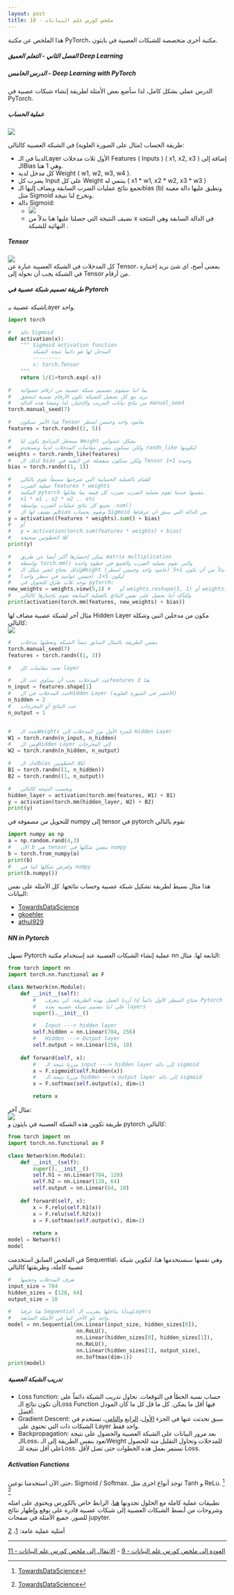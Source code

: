 ```yaml
---  
layout: post
title: ملخص كورس علم البيانات - 10
---  
```


هذا الملخص عن مكتبة PyTorch، مكتبة أخرى متخصصة للشبكات العصبية في بايثون.  
  
  


##### الفصل الثاني - التعلم العميق Deep Learning  
##### الدرس الخامس - Deep Learning with PyTorch  
الدرس عملي بشكل كامل، لذا سأضع بعض الأمثلة لطريقة إنشاء شبكات عصبية في PyTorch.  

##### عملية الحساب  
![](https://alioh.github.io/images/2019-4-1/perceptron.png)  

طريقة الحساب (مثال على الصورة العلوية) في الشبكة العصبية كالتالي: 
* لدينا في الـLayer الأول ثلاث مدخلات Features ( Inputs ) ( x1, x2, x3 ) إضافة إلى الـBias وهي 1 هنا.  
* كل مدخل لدية Weight ( w1, w2, w3, w4 ).  
* يضرب كل Input على كل Weight ينتمي له ( x1 * w1, x2 * w2, x3 * w3 )
* تجمع نتائج عمليات الضرب السابقة ويضاف إليها الـbias (b) وتطبق عليها دالة معينة مثل Sigmoid وتخرج لنا نتيجة.  
* دالة Sigmoid:
    * ![](https://alioh.github.io/images/2019-4-1/sigmoid-equation.png)  
    * نضيف النتيجة التي حصلنا عليها هنا بدلاً من x في الدالة السابقة وهي النتئجة النهائية للشبكة  .

##### Tensor  
![](https://alioh.github.io/images/2019-4-1/tensor.png)  
كل المدخلات في الشبكة العصبية عبارة عن Tensor، بمعنى أصح، اي شئ نريد إختبارة في الشبكة يجب أن نحولة إلى Tensor من أرقام.  

##### طريقة تصميم شبكة عصبية في Pytorch  
شبكة عصبية بـLayer واحد.  
```python 
import torch

#   دالة Sigmoid
def activation(x):
    """ Sigmoid activation function 
        المدخل لها هو دائماً نتيجة الشبكة
        ---------
        x: torch.Tensor
    """
    return 1/(1+torch.exp(-x))

#   بما اننا سنقوم بتصميم شبكة عصبية من ارقام عشوائية
#   نريد مع كل تشغيل للشبكة تكون الأرقام نفسية لنتحقق
#   من نتائج بيانات التدريب والإختبار، لذا وضعنا هذه الدالة manual_seed
torch.manual_seed(7) 

#   هذا الأمر سيكون Tensor بعامود واحد وخمس اسطر
features = torch.randn((1, 5))

#   سنجعل البرنامج يكون لنا Weight بشكل عشوائي
#   ولكن ستكون بنفس مقاسات المدخلات لدينا ونستخدم randn_like لتكوينها
weights = torch.randn_like(features)
#   كذلك ال bias ولكن ستكون منفصلة عن البقيه في Tensor وحيدة 1×1
bias = torch.randn((1, 1))

#   للقيام بالعملية الحسابية التي شرحتها مسبقاً نقوم بالتالي
#   عملية الضرب features * weights
#   المكتبة pytorch بنفسها عندما تقوم بعملية الضرب تضرب كل قيمة بما يقابلها
#   x1 * w1 , x2 * w2 .. etc
#   نجمع كل نتائج عمليات الضرب بواسطة .sum()
#   ثم نضيف لها الbias ونقوم بحساب Sigmoid من الدالة التي سبق ان عرفناها
y = activation((features * weights).sum() + bias)
#   أو
#   y = activation(torch.sum(features * weights) + bias)
#   كلا الخطوتين صحيحة
print(y)

#   يمكن إختصارها أكثر أيضا عن طريق matrix multiplication
#   بواسطة torch.mm() والتي تقوم بعملية الضرب والجمع في خطوة واحدة
#   ولذلك نحتاج لتغير شكل الـWeight بدلاً من أن تكون 1×5 (عامود واحد وخمس اسطر)
#   ليكون 5×1، (خمس عواميد في سطر واحد)
#   توجد ثلاث طرق للتحويل في pytorch:
new_weights = weights.view(5,1) #   أو weights.reshape(5, 1) أو weights.resize_(5, 1)
#   وللتأكد أننا نحصل على نفس النتائج بالعملية السابقة نقوم بإختبارها كالتالي
print(activation(torch.mm(features, new_weights) + bias))
```

مثال آخر لشبكة عصبية مضاف لها Hidden Layer مكون من مدخلين اثنين وشكلة كالتالي:  
![](https://alioh.github.io/images/2019-4-1/2hiddeninputs.jpg)  
```python
#   بنفس الطريقة بالمثال السابق ننشأ الشبكة ونعطيها مدخلات
torch.manual_seed(7)
features = torch.randn((1, 3))

#   نحدد مقاسات كل layer

#   عدد المدخلات يجب أن يساوي عدد الfeatures هنا 3
n_input = features.shape[1]     
#   عدد المدخلات في الHidden Layer (الأخضر في الصورة العلوية)
n_hidden = 2                    
#   عدد النتائج أو المخرجات
n_output = 1


#   نحدد الـWeights للجزء الأول من المدخلات إلى Hidden Layer
W1 = torch.randn(n_input, n_hidden)
#   ومن الHidden Layer إلى المخرجات
W2 = torch.randn(n_hidden, n_output)

#   كذك الbias لكلا الخطوتين
B1 = torch.randn((1, n_hidden))
B2 = torch.randn((1, n_output))

#   ونحسب النتيجة كالتالي
hidden_layer = activation(torch.mm(features, W1) + B1)
y = activation(torch.mm(hidden_layer, W2) + B2)
print(y)
```

للتحويل من مصفوفة في numpy إلى tensor في pytorch نقوم بالتالي
```python
import numpy as np
a = np.random.rand(4,3)
#   الآن b هي tensor بنفس شكلها في numpy
b = torch.from_numpy(a)
print(b)
#   ولعرض شكلها كما في numpy
print(b.numpy())
```

هذا مثال بسيط لطريقة تشكيل شبكة عصبية وحساب نتائجها. كل الأمثلة على نفس البيانات:  
* [TowardsDataScience](https://towardsdatascience.com/handwritten-digit-mnist-pytorch-977b5338e627)  
* [gkoehler](https://nextjournal.com/gkoehler/pytorch-mnist)  
* [athul929](https://medium.com/@athul929/hand-written-digit-classifier-in-pytorch-42a53e92b63e)  

##### NN in Pytorch  
تسهل Pytorch عملية إنشاء الشبكات العصبية عند إستخدام مكتبة nn التابعة لها. مثال:  
```python 
from torch import nn
import torch.nn.functional as F

class Network(nn.Module):
    def __init__(self):
        #   نحتاج السطر الأول دائماً إذا أردنا العمل بهذه الطريقة، كي يتعرف Pytorch
        #   على اننا ننصمم شبكة عصبية بعدة layers
        super().__init__()

        #   Input ---> hidden layer
        self.hidden = nn.Linear(784, 256)
        #   Hidden ---> Output layer
        self.output = nn.Linear(256, 10)
        
    def forward(self, x):
        #   مررنا نتيجة الـ input ---> hidden layer إلى دالة sigmoid
        x = F.sigmoid(self.hidden(x))
        #   مررنا نتيجة الـ hidden ---> output layer إلى دالة sigmoid
        x = F.softmax(self.output(x), dim=1)

        return x
```

مثال آخر:  
![](https://alioh.github.io/images/2019-4-1/mlp_mnist.png)  
طريقة تكوين هذه الشبكة العصبية في بايثون و pytorch كالتالي:
```python
from torch import nn
import torch.nn.functional as F

class Network(nn.Module):
    def __init__(self):
        super().__init__()
        self.h1 = nn.Linear(784, 128)
        self.h2 = nn.Linear(128, 64)
        self.output = nn.Linear(64, 10)
        
    def forward(self, x):
        x = F.relu(self.h1(x))
        x = F.relu(self.h2(x))
        x = F.softmax(self.output(x), dim=1)
        
        return x
model = Network()
model
```

في الملخص السابق استخدمت Sequential، وهي نفسها سنستخدمها هنا، لتكوين شبكة عصبية كاملة، وطريقتها كالتالي

```python
#   نعرف المدخلات وحجمها
input_size = 784
hidden_sizes = [128, 64]
output_size = 10

#   هنا عرفنا Sequential وبدأنا بداخلها بتعريب الـLayers
#   واحد تلو الآخر كما في الأمثلة السابقة.
model = nn.Sequential(nn.Linear(input_size, hidden_sizes[0]),
                      nn.ReLU(),
                      nn.Linear(hidden_sizes[0], hidden_sizes[1]),
                      nn.ReLU(),
                      nn.Linear(hidden_sizes[1], output_size),
                      nn.Softmax(dim=1))
print(model)
```

##### تدريب الشبكة العصبية  
* Loss function: حساب نسبة الخطأ في التوقعات. نحاول تدريب الشبكة دائماً على أن تكون نتائج الـLoss Function فيها أقل ما يمكن. كل ما قل كل ما كان المودل أفضل.  
* Gradient Descent: سبق تحدثت عنها في الجزء [الأول](https://alioh.github.io/DSND-Notes-1/)، [الرابع](https://alioh.github.io/DSND-Notes-4/) و[الثامن](https://alioh.github.io/DSND-Notes-8/)، تستخدم في الشبكات ذات التي تحتوي على Layer واحد فقط.  
* Backpropagation: بعد مرور البيانات على الشبكة العصبية والحصول على نتيجة الـLoss، تعود بنفس الطريقة إلى الـWeight للمدخلات وتحاول التقليل منه للحصول على أقل نتيجة للـLoss. تستمر بعمل هذه الخطوات حتى تصل لأقل Loss.  

##### Activation Functions  
حتى الآن استخدمنا نوعين، Sigmoid / Softmax. توجد أنواع اخرى مثل Tanh و ReLu.  [^1] [^2]  


تطبيقات عملية كاملة مع الحلول تجدونها [هنا](https://github.com/udacity/deep-learning-v2-pytorch/tree/master/intro-to-pytorch)، الرابط خاص بالكورس ويحتوي على امثله وشروحات من أبسط الشبكات العصبية إلى شبكات عصبية قادرة على توقع وإظهار نتائج للصور. جميع الأمثلة في صفحات jupyter.  

أمثلية عملية عامة: [1](https://jhui.github.io/2017/03/18/Deep-learning-tutorial/)، [2](https://jhui.github.io/2017/03/17/Deep-learning-tutorial-2/)

-----
[العودة إلى ملخص كورس علم البيانات - 9](https://alioh.github.io/DSND-Notes-9/)   -   [الإنتقال إلى ملخص كورس علم البيانات - 11](https://alioh.github.io/DSND-Notes-11)  
  
  
[^1]: [TowardsDataScience](https://medium.com/the-theory-of-everything/understanding-activation-functions-in-neural-networks-9491262884e0)
[^2]: [TowardsDataScience](https://towardsdatascience.com/activation-functions-neural-networks-1cbd9f8d91d6)
